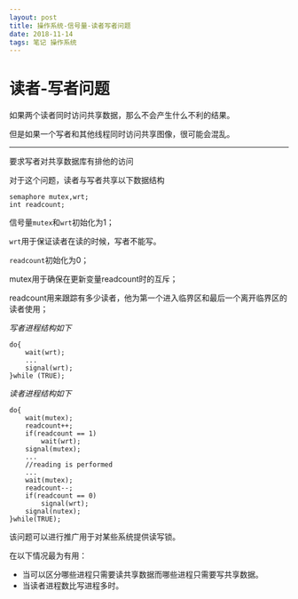 ```yaml
---
layout: post
title: 操作系统-信号量-读者写者问题
date: 2018-11-14
tags: 笔记 操作系统
---
```


# 读者-写者问题

如果两个读者同时访问共享数据，那么不会产生什么不利的结果。

但是如果一个写者和其他线程同时访问共享图像，很可能会混乱。

----

要求写者对共享数据库有排他的访问

对于这个问题，读者与写者共享以下数据结构

```
semaphore mutex,wrt;
int readcount;
```

信号量`mutex`和`wrt`初始化为1；

`wrt`用于保证读者在读的时候，写者不能写。

`readcount`初始化为0；

mutex用于确保在更新变量readcount时的互斥；

readcount用来跟踪有多少读者，他为第一个进入临界区和最后一个离开临界区的读者使用；

*写者进程结构如下*

```
do{
    wait(wrt);
    ...
    signal(wrt);
}while (TRUE);
```

*读者进程结构如下*

```
do{
    wait(mutex);
    readcount++;
    if(readcount == 1)
    	wait(wrt);
    signal(mutex);
    ...
    //reading is performed
    ...
    wait(mutex);
    readcount--;
    if(readcount == 0)
        signal(wrt);
    signal(nutex);
}while(TRUE);
```

该问题可以进行推广用于对某些系统提供读写锁。

在以下情况最为有用：

- 当可以区分哪些进程只需要读共享数据而哪些进程只需要写共享数据。
- 当读者进程数比写进程多时。